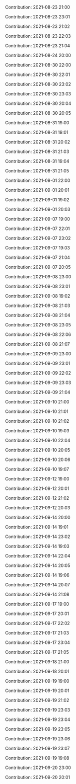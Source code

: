 Contribution: 2021-08-23 21:00

Contribution: 2021-08-23 23:01

Contribution: 2021-08-23 21:02

Contribution: 2021-08-23 22:03

Contribution: 2021-08-23 21:04

Contribution: 2021-08-24 20:00

Contribution: 2021-08-30 22:00

Contribution: 2021-08-30 22:01

Contribution: 2021-08-30 23:02

Contribution: 2021-08-30 23:03

Contribution: 2021-08-30 20:04

Contribution: 2021-08-30 20:05

Contribution: 2021-08-31 19:00

Contribution: 2021-08-31 19:01

Contribution: 2021-08-31 20:02

Contribution: 2021-08-31 21:03

Contribution: 2021-08-31 19:04

Contribution: 2021-08-31 21:05

Contribution: 2021-09-01 22:00

Contribution: 2021-09-01 20:01

Contribution: 2021-09-01 19:02

Contribution: 2021-09-01 20:03

Contribution: 2021-09-07 19:00

Contribution: 2021-09-07 22:01

Contribution: 2021-09-07 23:02

Contribution: 2021-09-07 19:03

Contribution: 2021-09-07 21:04

Contribution: 2021-09-07 20:05

Contribution: 2021-09-08 23:00

Contribution: 2021-09-08 23:01

Contribution: 2021-09-08 19:02

Contribution: 2021-09-08 21:03

Contribution: 2021-09-08 21:04

Contribution: 2021-09-08 23:05

Contribution: 2021-09-08 22:06

Contribution: 2021-09-08 21:07

Contribution: 2021-09-09 23:00

Contribution: 2021-09-09 23:01

Contribution: 2021-09-09 22:02

Contribution: 2021-09-09 23:03

Contribution: 2021-09-09 21:04

Contribution: 2021-09-10 21:00

Contribution: 2021-09-10 21:01

Contribution: 2021-09-10 21:02

Contribution: 2021-09-10 19:03

Contribution: 2021-09-10 22:04

Contribution: 2021-09-10 20:05

Contribution: 2021-09-10 20:06

Contribution: 2021-09-10 19:07

Contribution: 2021-09-12 19:00

Contribution: 2021-09-12 20:01

Contribution: 2021-09-12 21:02

Contribution: 2021-09-12 20:03

Contribution: 2021-09-14 20:00

Contribution: 2021-09-14 19:01

Contribution: 2021-09-14 23:02

Contribution: 2021-09-14 19:03

Contribution: 2021-09-14 22:04

Contribution: 2021-09-14 20:05

Contribution: 2021-09-14 19:06

Contribution: 2021-09-14 20:07

Contribution: 2021-09-14 21:08

Contribution: 2021-09-17 19:00

Contribution: 2021-09-17 20:01

Contribution: 2021-09-17 22:02

Contribution: 2021-09-17 21:03

Contribution: 2021-09-17 23:04

Contribution: 2021-09-17 21:05

Contribution: 2021-09-18 21:00

Contribution: 2021-09-18 20:01

Contribution: 2021-09-19 19:00

Contribution: 2021-09-19 20:01

Contribution: 2021-09-19 21:02

Contribution: 2021-09-19 23:03

Contribution: 2021-09-19 23:04

Contribution: 2021-09-19 23:05

Contribution: 2021-09-19 23:06

Contribution: 2021-09-19 23:07

Contribution: 2021-09-19 19:08

Contribution: 2021-09-20 23:00

Contribution: 2021-09-20 20:01

